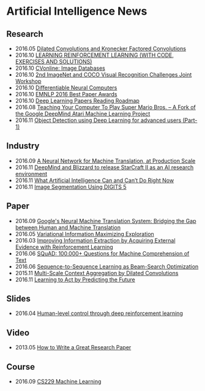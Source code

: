 # Artificial Intelligence News

## Research
* 2016.05 [Dilated Convolutions and Kronecker Factored Convolutions](http://www.inference.vc/dilated-convolutions-and-kronecker-factorisation/)
* 2016.10 [LEARNING REINFORCEMENT LEARNING (WITH CODE, EXERCISES AND SOLUTIONS)](http://www.wildml.com/2016/10/learning-reinforcement-learning/?from=timeline&isappinstalled=0)
* 2016.10 [CVonline: Image Databases](http://homepages.inf.ed.ac.uk/rbf/CVonline/Imagedbase.htm)
* 2016.10 [2nd ImageNet and COCO Visual Recognition Challenges Joint Workshop](http://image-net.org/challenges/ilsvrc+coco2016)
* 2016.10 [Differentiable Neural Computers](https://deepmind.com/blog/differentiable-neural-computers/)
* 2016.10 [EMNLP 2016 Best Paper Awards](http://www.emnlp2016.net/best-papers.html)
* 2016.10 [Deep Learning Papers Reading Roadmap](https://github.com/songrotek/Deep-Learning-Papers-Reading-Roadmap/blob/master/README.md)
* 2016.08 [Teaching Your Computer To Play Super Mario Bros. – A Fork of the Google DeepMind Atari Machine Learning Project](http://www.ehrenbrav.com/2016/08/teaching-your-computer-to-play-super-mario-bros-a-fork-of-the-google-deepmind-atari-machine-learning-project/)
* 2016.11 [Object Detection using Deep Learning for advanced users (Part-1)](https://www.linkedin.com/pulse/object-detection-using-deep-learning-advanced-users-part-1-sinhal)

## Industry
* 2016.09 [A Neural Network for Machine Translation, at Production Scale](https://research.googleblog.com/2016/09/a-neural-network-for-machine.html)
* 2016.11 [DeepMind and Blizzard to release StarCraft II as an AI research environment](https://deepmind.com/blog/deepmind-and-blizzard-release-starcraft-ii-ai-research-environment/)
* 2016.11 [What Artificial Intelligence Can and Can’t Do Right Now](https://hbr.org/2016/11/what-artificial-intelligence-can-and-cant-do-right-now)
* 2016.11 [Image Segmentation Using DIGITS 5](https://devblogs.nvidia.com/parallelforall/image-segmentation-using-digits-5/)

## Paper
* 2016.09 [Google's Neural Machine Translation System: Bridging the Gap between Human and Machine Translation](https://arxiv.org/abs/1609.08144)
* 2016.05 [Variational Information Maximizing Exploration](https://arxiv.org/abs/1605.09674)
* 2016.03 [Improving Information Extraction by Acquiring External Evidence with Reinforcement Learning](https://arxiv.org/abs/1603.07954)
* 2016.06 [SQuAD: 100,000+ Questions for Machine Comprehension of Text](https://arxiv.org/abs/1606.05250)
* 2016.06 [Sequence-to-Sequence Learning as Beam-Search Optimization](https://arxiv.org/abs/1606.02960)
* 2015.11 [Multi-Scale Context Aggregation by Dilated Convolutions](https://arxiv.org/abs/1511.07122)
* 2016.11 [Learning to Act by Predicting the Future](https://128.84.21.199/abs/1611.01779)

## Slides
* 2016.04 [Human-level control through deep reinforcement learning](http://ir.hit.edu.cn/~jguo/docs/notes/dqn-atari.pdf)

## Video
* 2013.05 [How to Write a Great Research Paper](https://www.youtube.com/watch?v=g3dkRsTqdDA)

## Course
* 2016.09 [CS229 Machine Learning](http://cs229.stanford.edu/)
